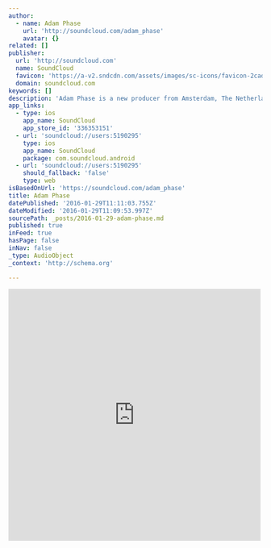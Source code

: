 ```yaml
---
author:
  - name: Adam Phase
    url: 'http://soundcloud.com/adam_phase'
    avatar: {}
related: []
publisher:
  url: 'http://soundcloud.com'
  name: SoundCloud
  favicon: 'https://a-v2.sndcdn.com/assets/images/sc-icons/favicon-2cadd14b.ico'
  domain: soundcloud.com
keywords: []
description: 'Adam Phase is a new producer from Amsterdam, The Netherlands Electronic Music, Breakbeat, Drum & Bass, House, Bass, Tech-House, Techno'
app_links:
  - type: ios
    app_name: SoundCloud
    app_store_id: '336353151'
  - url: 'soundcloud://users:5190295'
    type: ios
    app_name: SoundCloud
    package: com.soundcloud.android
  - url: 'soundcloud://users:5190295'
    should_fallback: 'false'
    type: web
isBasedOnUrl: 'https://soundcloud.com/adam_phase'
title: Adam Phase
datePublished: '2016-01-29T11:11:03.755Z'
dateModified: '2016-01-29T11:09:53.997Z'
sourcePath: _posts/2016-01-29-adam-phase.md
published: true
inFeed: true
hasPage: false
inNav: false
_type: AudioObject
_context: 'http://schema.org'

---
```

<iframe src="https://cdn.embedly.com/widgets/media.html?src=https%3A%2F%2Fw.soundcloud.com%2Fplayer%2F%3Fvisual%3Dtrue%26url%3Dhttp%253A%252F%252Fapi.soundcloud.com%252Fusers%252F5190295%26show_artwork%3Dtrue&amp;url=https%3A%2F%2Fsoundcloud.com%2Fadam_phase&amp;image=http%3A%2F%2Fi1.sndcdn.com%2Favatars-000200043132-nm2s55-t500x500.jpg&amp;key=b7d04c9b404c499eba89ee7072e1c4f7&amp;type=text%2Fhtml&amp;schema=soundcloud" width="500" height="500" scrolling="no" frameborder="0" allowfullscreen="allowfullscreen" style=""></iframe>